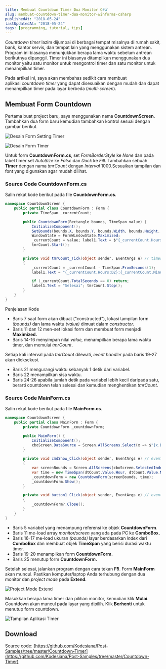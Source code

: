 ```yaml
---
title: Membuat Countdown Timer Dua Monitor C#⏳
slug: membuat-countdown-timer-dua-monitor-winforms-csharp
publishedAt: "2018-05-24"
lastUpdatedAt: "2018-05-24"
tags: [programming, tutorial, tips]
---
```


_Countdown timer_ lazim dijumpai di berbagai tempat misalnya di rumah sakit, bank, kantor servis, dan tempat lain yang menggunakan sistem antrean. Program ini biasanya menunjukkan berapa lama waktu sebelum antrean berikutnya dipanggil. Timer ini biasanya ditampilkan menggunakan dua monitor yaitu satu monitor untuk mengontrol timer dan satu monitor untuk menampilkan timer.

Pada artikel ini, saya akan membahas sedikit cara membuat aplikasi *countdown timer* yang dapat disesuaikan dengan mudah dan dapat menampilkan timer pada layar berbeda (_multi-screen_).

## Membuat Form Countdown

Pertama buat project baru, saya menggunakan nama **CountdownScreen**. Tambahkan dua form baru kemudian tambahkan kontrol sesuai dengan gambar berikut.

![Desain Form Setting Timer](https://kodesianastorage.blob.core.windows.net/kodesiana-public-assets/posts/2018/4/form-utama.png)

![Desain Form Timer](https://kodesianastorage.blob.core.windows.net/kodesiana-public-assets/posts/2018/4/form-countdown.png)

Untuk form **CountdownForm.cs**, set *FormBorderStyle* ke *None* dan pada label timer set *AutoSize* ke *False* dan *Dock* ke *Fill*. Tambahkan sebuah **Timer** dengan nama _tmrCount_ dengan _Interval_ 1000.Sesuaikan tampilan dan font yang digunakan agar mudah dilihat.

### Source Code CountdownForm.cs

Salin rekat kode berikut pada file **CountdownForm.cs.**

```csharp
namespace CountdownScreen {
    public partial class CountdownForm : Form {
        private TimeSpan _currentCount;

        public CountdownForm(Rectangle bounds, TimeSpan value) {
            InitializeComponent();
            SetBounds(bounds.X, bounds.Y, bounds.Width, bounds.Height, BoundsSpecified.Location);
            WindowState = FormWindowState.Maximized;
            _currentCount = value; label1.Text = $"{_currentCount.Hours:D2}:{_currentCount.Minutes:D2}:{_currentCount.Seconds:D2}";
            tmrCount.Start();
        }

        private void tmrCount_Tick(object sender, EventArgs e) // timer, interval 1000
        {
            _currentCount = _currentCount - TimeSpan.FromSeconds(1);
            label1.Text = "{_currentCount.Hours:D2}:{_currentCount.Minutes:D2}:{_currentCount.Seconds:D2}";

            if (_currentCount.TotalSeconds == 0) return;
            label1.Text = "Selesai"; tmrCount.Stop();
        }
    }
}
```

Penjelasan Kode

- Baris 7 saat form akan dibuat ("constructed"), lokasi tampilan form _(bounds)_ dan lama waktu _(value)_ dimuat dalam *constructor*.
- Baris 11 dan 12 men-set lokasi form dan membuat form menjadi **Maximized.**
- Baris 14-16 menyimpan nilai *value,* menampilkan berapa lama waktu timer, dan memulai *tmrCount*.

Setiap kali interval pada *tmrCount* dilewati, *event handler* pada baris 19-27 akan dieksekusi.

- Baris 21 mengurangi waktu sebanyak 1 detik dari variabel.
- Baris 22 menampilkan sisa waktu.
- Baris 24-26 apabila jumlah detik pada variabel lebih kecil daripada satu, berarti countdown telah selesai dan kemudian menghentikan _tmrCount_.

### Source Code MainForm.cs

Salin rekat kode berikut pada file **MainForm.cs**.

```csharp
namespace CountdownScreen {
    public partial class MainForm : Form {
        private CountdownForm _countdownForm;

        public MainForm() {
            InitializeComponent();
            cboScreen.DataSource = Screen.AllScreens.Select(x => $"{x.DeviceName} (Primary: {x.Primary})").ToList();
        }

        private void cmdShow_Click(object sender, EventArgs e) // event handler
        {
            var screenBounds = Screen.AllScreens[cboScreen.SelectedIndex].Bounds;
            var time = new TimeSpan(dtCount.Value.Hour, dtCount.Value.Minute, dtCount.Value.Second);
            _countdownForm = new CountdownForm(screenBounds, time);
            _countdownForm.Show();
        }

        private void button1_Click(object sender, EventArgs e) // event handler
        {
            _countdownForm?.Close();
        }
    }
}
```

- Baris 5 variabel yang menampung referensi ke objek **CountdownForm**.
- Baris 11 me-load array _monitor/screen_ yang ada pada PC ke **ComboBox.**
- Baris 16-17 me-load ukuran _(bounds)_ layar berdasarkan *index* dari **ComboBox** dan membuat objek **TimeSpan** yang berisi durasi waktu timer.
- Baris 19-20 menampilkan form **CountdownForm.**
- Baris 25 menutup form **CountdownForm.**

Setelah selesai, jalankan program dengan cara tekan **F5**. Form **MainForm** akan muncul. Pastikan komputer/laptop Anda terhubung dengan dua monitor dan *project mode* pada **Extend**.

![Project Mode Extend](https://kodesianastorage.blob.core.windows.net/kodesiana-public-assets/posts/2018/4/monitor-extend.jpg)

Masukkan berapa lama timer dan pilihan monitor, kemudian klik **Mulai**. Countdown akan muncul pada layar yang dipilih. Klik **Berhenti** untuk menutup form countdown.

![Tampilan Aplikasi Timer](https://kodesianastorage.blob.core.windows.net/kodesiana-public-assets/posts/2018/4/pilihan-display.png)

## Download

Source code: [https://github.com/Kodesiana/Post-Samples/tree/master/Countdown-Timer](https://github.com/Kodesiana/Post-Samples/tree/master/Countdown-Timer)
